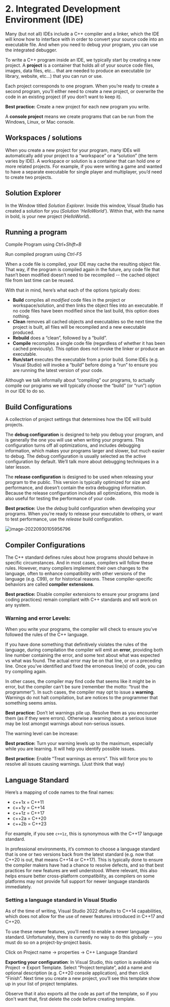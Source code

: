 # 2. Integrated Development Environment (IDE)

Many (but not all) IDEs include a C++ compiler and a linker, which the IDE will know how to interface with in order to convert your source code into an executable file. And when you need to debug your program, you can use the integrated debugger.

To write a C++ program inside an IDE, we typically start by creating a new project. A **project** is a container that holds all of your source code files, images, data files, etc… that are needed to produce an executable (or library, website, etc…) that you can run or use. 

Each project corresponds to one program. When you’re ready to create a second program, you’ll either need to create a new project, or overwrite the code in an existing project (if you don’t want to keep it).

**Best practice:** Create a new project for each new program you write.

A **console project** means we create programs that can be run from the Windows, Linux, or Mac console.

## Workspaces / solutions

When you create a new project for your program, many IDEs will automatically add your project to a “workspace” or a “solution” (the term varies by IDE). A workspace or solution is a container that can hold one or more related projects. For example, if you were writing a game and wanted to have a separate executable for single player and multiplayer, you’d need to create two projects.

## Solution Explorer

In the Window titled *Solution Explorer*. Inside this window, Visual Studio has created a solution for you (*Solution ‘HelloWorld’*). Within that, with the name in bold, is your new project (*HelloWorld*).

## Running a program

Compile Program using *Ctrl+Shift+B*

Run compiled program using *Ctrl-F5*

When a code file is compiled, your IDE may cache the resulting object file. That way, if the program is compiled again in the future, any code file that hasn’t been modified doesn’t need to be recompiled -- the cached object file from last time can be reused.

With that in mind, here’s what each of the options typically does:

- **Build** compiles all *modified* code files in the project or workspace/solution, and then links the object files into an executable. If no code files have been modified since the last build, this option does nothing.
- **Clean** removes all cached objects and executables so the next time the project is built, all files will be recompiled and a new executable produced.
- **Rebuild** does a “clean”, followed by a “build”.
- **Compile** recompiles a single code file (regardless of whether it has been cached previously). This option does not invoke the linker or produce an executable.
- **Run/start** executes the executable from a prior build. Some IDEs (e.g. Visual Studio) will invoke a “build” before doing a “run” to ensure you are running the latest version of your code. 

Although we talk informally about “compiling” our programs, to actually compile our programs we will typically choose the “build” (or “run”) option in our IDE to do so.

## Build Configurations

A collectrion of project settings that determines how the IDE will build projects. 

The **debug configuration** is designed to help you debug your program, and is generally the one you will use when writing your programs. This configuration turns off all optimizations, and includes debugging information, which makes your programs larger and slower, but much easier to debug. The debug configuration is usually selected as the active configuration by default. We’ll talk more about debugging techniques in a later lesson.

The **release configuration** is designed to be used when releasing your program to the public. This version is typically optimized for size and performance, and doesn’t contain the extra debugging information. Because the release configuration includes all optimizations, this mode is also useful for testing the performance of your code.

**Best practice:** Use the *debug* build configuration when developing your programs. When you’re ready to release your executable to others, or want to test performance, use the *release* build configuration.

![image-20220930105956796](C:\Users\Johan\AppData\Roaming\Typora\typora-user-images\image-20220930105956796.png)

## Compiler Configurations

The C++ standard defines rules about how programs should behave in specific circumstances. And in most cases, compilers will follow these rules. However, many compilers implement their own changes to the language, often to enhance compatibility with other versions of the language (e.g. C99), or for historical reasons. These compiler-specific behaviors are called **compiler extensions**.

**Best practice:** Disable compiler extensions to ensure your programs (and coding practices) remain compliant with C++ standards and will work on any system.

### Warning and error Levels: 

When you write your programs, the compiler will check to ensure you’ve followed the rules of the C++ language. 

If you have done something that definitively violates the rules of the language, during compilation the compiler will emit an **error**, providing both line number containing the error, and some text about what was expected vs what was found. The actual error may be on that line, or on a preceding line. Once you’ve identified and fixed the erroneous line(s) of code, you can try compiling again.

In other cases, the compiler may find code that seems like it might be in error, but the compiler can’t be sure (remember the motto: “trust the programmer”). In such cases, the compiler may opt to issue a **warning**. Warnings do not halt compilation, but are notices to the programmer that something seems amiss.

**Best practice:** Don’t let warnings pile up. Resolve them as you encounter them (as if they were errors). Otherwise a warning about a serious issue may be lost amongst warnings about non-serious issues.

The warning level can be increase:

**Best practice:** Turn your warning levels up to the maximum, especially while you are learning. It will help you identify possible issues.

**Best practice:** Enable “Treat warnings as errors”. This will force you to resolve all issues causing warnings. (Just think that way)

## Language Standard

Here’s a mapping of code names to the final names:

- c++1x = C++11
- c++1y = C++14
- c++1z = C++17
- c++2a = C++20
- c++2b = C++23

For example, if you see `c++1z`, this is synonymous with the C++17 language standard.

In professional environments, it’s common to choose a language standard that is one or two versions back from the latest standard (e.g. now that C++20 is out, that means C++14 or C++17). This is typically done to ensure the compiler makers have had a chance to resolve defects, and so that best practices for new features are well understood. Where relevant, this also helps ensure better cross-platform compatibility, as compilers on some platforms may not provide full support for newer language standards immediately.

### Setting a language standard in Visual Studio

As of the time of writing, Visual Studio 2022 defaults to C++14 capabilities, which does not allow for the use of newer features introduced in C++17 and C++20.

To use these newer features, you’ll need to enable a newer language standard. Unfortunately, there is currently no way to do this globally -- you must do so on a project-by-project basis.

Click on Project name -> properties -> C++ Language Standard

**Exporting your configuration**: In Visual Studio, this option is available via Project -> Export Template. Select “Project template”, add a name and optional description (e.g. C++20 console application), and then click “Finish”. Next time you create a new project, you’ll see this template show up in your list of project templates.

Observe that it also exports all the code as part of the template, so if you don't want that, first delete the code before creating template.